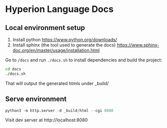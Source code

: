 # Hyperion Language Docs

## Local environment setup

1. Install python https://www.python.org/downloads/
1. Install sphinx (the tool used to generate the docs) https://www.sphinx-doc.org/en/master/usage/installation.html

Go to `/docs` and run `./docs.sh` to install dependencies and build the project:

```sh
cd docs
./docs.sh
```

That will output the generated htmls under _build/

## Serve environment

```py
python3 -m http.server -d _build/html --cgi 8080
```

Visit dev server at http://localhost:8080
